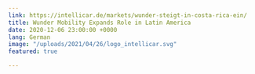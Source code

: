 ```yaml
---
link: https://intellicar.de/markets/wunder-steigt-in-costa-rica-ein/
title: Wunder Mobility Expands Role in Latin America
date: 2020-12-06 23:00:00 +0000
lang: German
image: "/uploads/2021/04/26/logo_intellicar.svg"
featured: true

---
```

